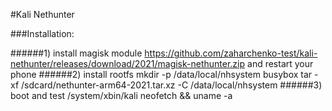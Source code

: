 #Kali Nethunter

###Installation:

######1) install magisk module
    https://github.com/zaharchenko-test/kali-nethunter/releases/download/2021/magisk-nethunter.zip
    and restart your phone
######2) install rootfs
    mkdir -p /data/local/nhsystem
    busybox tar -xf /sdcard/nethunter-arm64-2021.tar.xz -C /data/local/nhsystem
######3) boot and test
    /system/xbin/kali
    neofetch && uname -a

